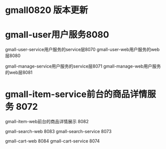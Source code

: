 # gmall0820 版本更新
# gmall-user用户服务8080
gmall-user-service用户服务的service层8070
gmall-user-web用户服务的web层8080

gmall-manage-service用户服务的service层8071
gmall-manage-web用户服务的web层8081

# gmall-item-service前台的商品详情服务 8072
gmall-item-web前台的商品详情展示 8082

gmall-search-web 8083
gmall-search-service 8073

gmall-cart-web 8084
gmall-cart-service 8074